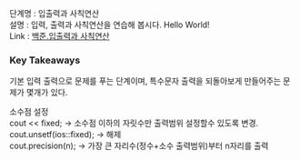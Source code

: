 단계명 : 입출력과 사칙연산  
설명 : 입력, 출력과 사칙연산을 연습해 봅시다. Hello World!  
Link : [백준.입출력과 사칙연산](https://www.acmicpc.net/step/1)  

### Key Takeaways

기본 입력 출력으로 문제를 푸는 단계이며, 특수문자 출력을 되돌아보게 만들어주는 문제가 몇개가 있다.  

소수점 설정  
cout << fixed; -> 소수점 이하의 자릿수만 출력범위 설정할수 있도록 변경.  
cout.unsetf(ios::fixed); -> 해제  
cout.precision(n); -> 가장 큰 자리수(정수+소수 출력범위)부터 n자리를 출력  
